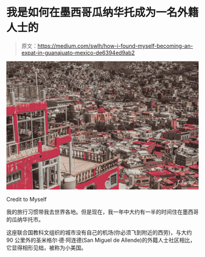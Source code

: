 # 我是如何在墨西哥瓜纳华托成为一名外籍人士的

> 原文：<https://medium.com/swlh/how-i-found-myself-becoming-an-expat-in-guanajuato-mexico-de6394ed9ab2>

![](img/28776536806a939fd912fa3d4e6688bb.png)

Credit to Myself

我的旅行习惯带我去世界各地。但是现在，我一年中大约有一半的时间住在墨西哥的瓜纳华托市。

这座联合国教科文组织的城市没有自己的机场(你必须飞到附近的西劳)，与大约 90 公里外的圣米格尔·德·阿连德(San Miguel de Allende)的外籍人士社区相比，它显得相形见绌，被称为小美国。